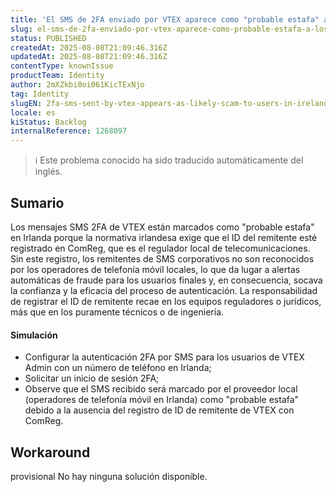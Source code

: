 ```yaml
---
title: 'El SMS de 2FA enviado por VTEX aparece como "probable estafa" a los usuarios de Irlanda'
slug: el-sms-de-2fa-enviado-por-vtex-aparece-como-probable-estafa-a-los-usuarios-de-irlanda
status: PUBLISHED
createdAt: 2025-08-08T21:09:46.316Z
updatedAt: 2025-08-08T21:09:46.316Z
contentType: knownIssue
productTeam: Identity
author: 2mXZkbi0oi061KicTExNjo
tag: Identity
slugEN: 2fa-sms-sent-by-vtex-appears-as-likely-scam-to-users-in-ireland
locale: es
kiStatus: Backlog
internalReference: 1268097
---
```


>ℹ️ Este problema conocido ha sido traducido automáticamente del inglés.

## Sumario


Los mensajes SMS 2FA de VTEX están marcados como "probable estafa" en Irlanda porque la normativa irlandesa exige que el ID del remitente esté registrado en ComReg, que es el regulador local de telecomunicaciones. Sin este registro, los remitentes de SMS corporativos no son reconocidos por los operadores de telefonía móvil locales, lo que da lugar a alertas automáticas de fraude para los usuarios finales y, en consecuencia, socava la confianza y la eficacia del proceso de autenticación. La responsabilidad de registrar el ID de remitente recae en los equipos reguladores o jurídicos, más que en los puramente técnicos o de ingeniería.


#### Simulación



- Configurar la autenticación 2FA por SMS para los usuarios de VTEX Admin con un número de teléfono en Irlanda;
- Solicitar un inicio de sesión 2FA;
- Observe que el SMS recibido será marcado por el proveedor local (operadores de telefonía móvil en Irlanda) como "probable estafa" debido a la ausencia del registro de ID de remitente de VTEX con ComReg.

## Workaround

 provisional
No hay ninguna solución disponible.



